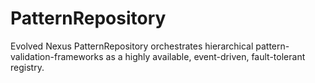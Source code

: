 # PatternRepository
Evolved Nexus PatternRepository orchestrates hierarchical pattern-validation-frameworks as a highly available, event-driven, fault-tolerant registry.
